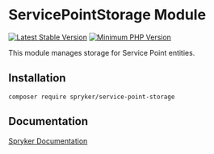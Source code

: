 # ServicePointStorage Module
[![Latest Stable Version](https://poser.pugx.org/spryker/service-point-storage/v/stable.svg)](https://packagist.org/packages/spryker/service-point-storage)
[![Minimum PHP Version](https://img.shields.io/badge/php-%3E%3D%208.2-8892BF.svg)](https://php.net/)

This module manages storage for Service Point entities.

## Installation

```
composer require spryker/service-point-storage
```

## Documentation

[Spryker Documentation](https://docs.spryker.com)
